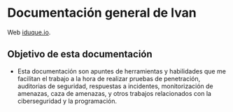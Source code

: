 # Documentación general de Ivan

Web [iduque.io](https://iduque.me).

## Objetivo de esta documentación

* Esta documentación son apuntes de herramientas y habilidades  que me facilitan el trabajo a la hora de realizar pruebas de penetración, auditorias de seguridad, respuestas a incidentes, monitorización de amenazas, caza de amenazas, y otros trabajos relacionados con la ciberseguridad y la programación.

